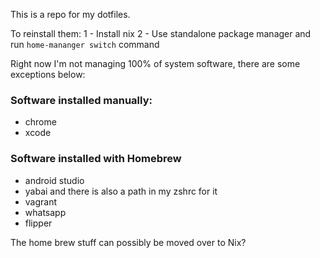 This is a repo for my dotfiles. 

To reinstall them:
1 - Install nix
2 - Use standalone package manager and run `home-mananger switch` command

Right now I'm not managing 100% of system software,
there are some exceptions below:

### Software installed manually:
- chrome
- xcode

### Software installed with Homebrew
- android studio
- yabai and there is also a path in my zshrc for it
- vagrant
- whatsapp
- flipper

The home brew stuff can possibly be moved over to Nix?


